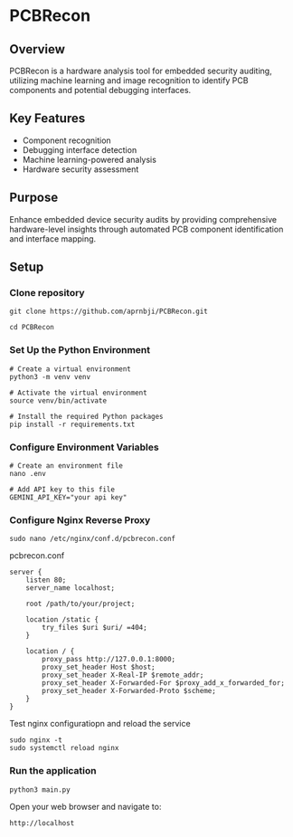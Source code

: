 # PCBRecon

## Overview
PCBRecon is a hardware analysis tool for embedded security auditing, utilizing machine learning and image recognition to identify PCB components and potential debugging interfaces.

## Key Features
- Component recognition
- Debugging interface detection
- Machine learning-powered analysis
- Hardware security assessment

## Purpose
Enhance embedded device security audits by providing comprehensive hardware-level insights through automated PCB component identification and interface mapping.

## Setup 

### Clone repository

```
git clone https://github.com/aprnbji/PCBRecon.git

cd PCBRecon
```

### Set Up the Python Environment 

```
# Create a virtual environment
python3 -m venv venv

# Activate the virtual environment
source venv/bin/activate

# Install the required Python packages
pip install -r requirements.txt
```

### Configure Environment Variables

```
# Create an environment file
nano .env

# Add API key to this file
GEMINI_API_KEY="your api key"
```

### Configure Nginx Reverse Proxy

```
sudo nano /etc/nginx/conf.d/pcbrecon.conf
```

pcbrecon.conf

```
server {
    listen 80;
    server_name localhost;

    root /path/to/your/project;

    location /static {
        try_files $uri $uri/ =404;
    }

    location / {
        proxy_pass http://127.0.0.1:8000;
        proxy_set_header Host $host;
        proxy_set_header X-Real-IP $remote_addr;
        proxy_set_header X-Forwarded-For $proxy_add_x_forwarded_for;
        proxy_set_header X-Forwarded-Proto $scheme;
    }
}
```
Test nginx configuratiopn and reload the service

```
sudo nginx -t
sudo systemctl reload nginx
```

### Run the application

```
python3 main.py
```

Open your web browser and navigate to:

`http://localhost`

